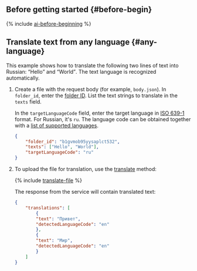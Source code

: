 ## Before getting started {#before-begin}

{% include [ai-before-beginning](../../_includes/ai-before-beginning.md) %}

## Translate text from any language {#any-language}

This example shows how to translate the following two lines of text into Russian: <q>Hello</q> and <q>World</q>. The text language is recognized automatically.

1. Create a file with the request body (for example, `body.json`).
    In `folder_id`, enter the [folder ID](../../resource-manager/operations/folder/get-id.md). List the text strings to translate in the `texts` field.

    In the `targetLanguageCode` field, enter the target language in [ISO 639-1](https://en.wikipedia.org/wiki/ISO_639-1) format. For Russian, it's `ru`. The language code can be obtained together with a [list of supported languages](../../translate/operations/list.md).

    ```json
    {
        "folder_id": "b1gvmob95yysaplct532",
        "texts": ["Hello", "World"],
        "targetLanguageCode": "ru"
    }
    ```

1. To upload the file for translation, use the [translate](../../translate/api-ref/Translation/translate) method:

    {% include [translate-file](../../_includes/translate/translate-file.md) %}

    The response from the service will contain translated text:

    ```json
    {
        "translations": [
            {
            "text": "Привет",
            "detectedLanguageCode": "en"
            },
            {
            "text": "Мир",
            "detectedLanguageCode": "en"
            }
        ]
    }
    ```

